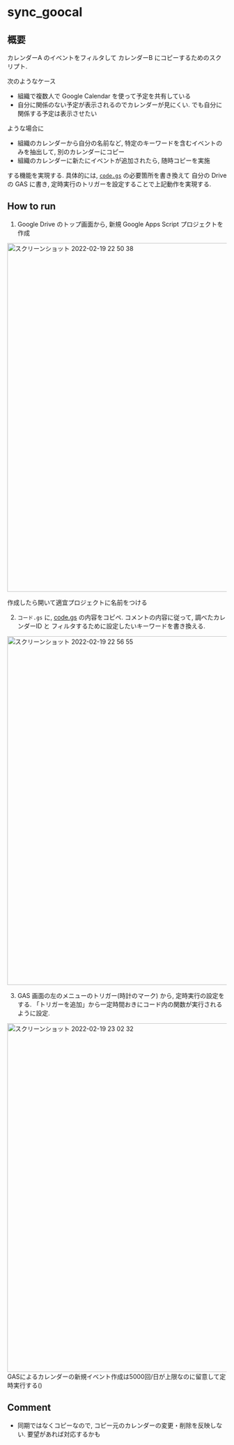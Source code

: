 # sync_goocal

## 概要

カレンダーA のイベントをフィルタして カレンダーB にコピーするためのスクリプト.

次のようなケース

- 組織で複数人で Google Calendar を使って予定を共有している
- 自分に関係のない予定が表示されるのでカレンダーが見にくい. でも自分に関係する予定は表示させたい

ような場合に

- 組織のカレンダーから自分の名前など, 特定のキーワードを含むイベントのみを抽出して, 別のカレンダーにコピー
- 組織のカレンダーに新たにイベントが追加されたら, 随時コピーを実施


する機能を実現する.
具体的には, [`code.gs`](https://github.com/hoppiece/sync_goocal/blob/main/code.gs) の必要箇所を書き換えて 自分の Drive の GAS に書き, 定時実行のトリガーを設定することで上記動作を実現する.

## How to run

1. Google Drive のトップ画面から, 新規 Google Apps Script プロジェクトを作成

<img width="800" alt="スクリーンショット 2022-02-19 22 50 38" src="https://user-images.githubusercontent.com/38513250/154803650-56bc91f9-2113-429f-9bc0-471d389ae2ab.png">

作成したら開いて適宜プロジェクトに名前をつける

2. `コード.gs` に, [code.gs](https://github.com/hoppiece/sync_goocal/blob/main/code.gs) の内容をコピペ. コメントの内容に従って, 調べたカレンダーID と フィルタするために設定したいキーワードを書き換える.

<img width="800" alt="スクリーンショット 2022-02-19 22 56 55" src="https://user-images.githubusercontent.com/38513250/154803922-fd8750ba-fba3-4760-9f3a-498f74566677.png">

3. GAS 画面の左のメニューのトリガー(時計のマーク) から, 定時実行の設定をする. 「トリガーを追加」から一定時間おきにコード内の関数が実行されるように設定.
<img width="800" alt="スクリーンショット 2022-02-19 23 02 32" src="https://user-images.githubusercontent.com/38513250/154804065-89f4431d-fa50-4406-805a-40bf568d8392.png"> 
GASによるカレンダーの新規イベント作成は5000回/日が上限なのに留意して定時実行する()


## Comment
- 同期ではなくコピーなので, コピー元のカレンダーの変更・削除を反映しない. 要望があれば対応するかも
